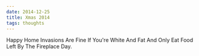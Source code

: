 ```yaml
---
date: 2014-12-25
title: Xmas 2014
tags: thoughts
---
```


Happy Home Invasions Are Fine If You're White And Fat And Only Eat Food Left By The Fireplace Day.